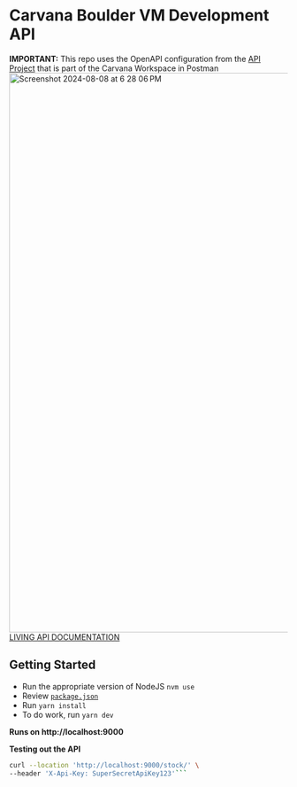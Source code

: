 # Carvana Boulder VM Development API

**IMPORTANT:** This repo uses the OpenAPI configuration from the [API Project](https://codelab303.postman.co/workspace/Carvana-Workspace~c3992710-1000-4b60-8bc5-dc6166b07970/api/0a3530d1-92f2-4a18-8c8a-87676f442c76?action=share&creator=15186956) that is part of the Carvana Workspace in Postman
<img width="1010" alt="Screenshot 2024-08-08 at 6 28 06 PM" src="https://github.com/user-attachments/assets/b22a389c-f3d2-45c6-88e8-b2ebbd52a8c8">
[LIVING API DOCUMENTATION](https://codelab303.postman.co/workspace/Carvana-Workspace~c3992710-1000-4b60-8bc5-dc6166b07970/api/0a3530d1-92f2-4a18-8c8a-87676f442c76/definition/eff333d2-fd4d-40af-839b-9fe2ba5351ba/file/5a242f78-525c-48a5-a552-e4007752566c)

## Getting Started

- Run the appropriate version of NodeJS `nvm use`
- Review [`package.json`](https://github.com/codelab303/carvana-vm-api/blob/chavez-wip/package.json)
- Run `yarn install`
- To do work, run `yarn dev`

**Runs on http://localhost:9000**

**Testing out the API**

````bash
curl --location 'http://localhost:9000/stock/' \
--header 'X-Api-Key: SuperSecretApiKey123'```
````
